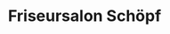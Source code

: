 ---
title: "Friseursalon Schöpf"
url: /rosenthal-am-rennsteig/friseursalon-schoepf/
shop: Friseur
---